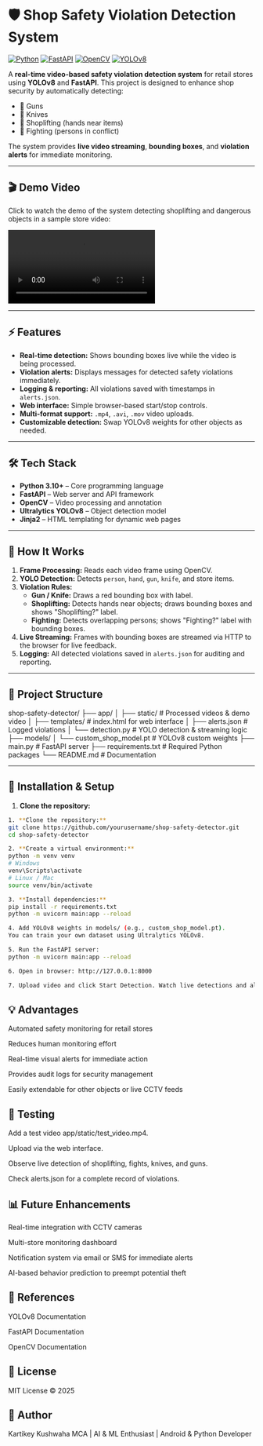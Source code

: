 # 🛡️ Shop Safety Violation Detection System

[![Python](https://img.shields.io/badge/Python-3.10+-blue)](https://www.python.org/)
[![FastAPI](https://img.shields.io/badge/FastAPI-0.95-green)](https://fastapi.tiangolo.com/)
[![OpenCV](https://img.shields.io/badge/OpenCV-4.8+-orange)](https://opencv.org/)
[![YOLOv8](https://img.shields.io/badge/YOLOv8-Ultralytics-red)](https://docs.ultralytics.com/)

A **real-time video-based safety violation detection system** for retail stores using **YOLOv8** and **FastAPI**. This project is designed to enhance shop security by automatically detecting:

- 🔫 Guns  
- 🔪 Knives  
- 🛒 Shoplifting (hands near items)  
- 🤼 Fighting (persons in conflict)

The system provides **live video streaming**, **bounding boxes**, and **violation alerts** for immediate monitoring.

---

## 🎬 Demo Video

Click to watch the demo of the system detecting shoplifting and dangerous objects in a sample store video:

<video src="https://github.com/kartikeykushwaha14/Safety_Violation_Detection_System/blob/main/demo.mp4" controls></video>



---

## ⚡ Features

- **Real-time detection:** Shows bounding boxes live while the video is being processed.  
- **Violation alerts:** Displays messages for detected safety violations immediately.  
- **Logging & reporting:** All violations saved with timestamps in `alerts.json`.  
- **Web interface:** Simple browser-based start/stop controls.  
- **Multi-format support:** `.mp4`, `.avi`, `.mov` video uploads.  
- **Customizable detection:** Swap YOLOv8 weights for other objects as needed.

---

## 🛠️ Tech Stack

- **Python 3.10+** – Core programming language  
- **FastAPI** – Web server and API framework  
- **OpenCV** – Video processing and annotation  
- **Ultralytics YOLOv8** – Object detection model  
- **Jinja2** – HTML templating for dynamic web pages  

---

## 📐 How It Works

1. **Frame Processing:** Reads each video frame using OpenCV.  
2. **YOLO Detection:** Detects `person`, `hand`, `gun`, `knife`, and store items.  
3. **Violation Rules:**
   - **Gun / Knife:** Draws a red bounding box with label.  
   - **Shoplifting:** Detects hands near objects; draws bounding boxes and shows "Shoplifting?" label.  
   - **Fighting:** Detects overlapping persons; shows "Fighting?" label with bounding boxes.  
4. **Live Streaming:** Frames with bounding boxes are streamed via HTTP to the browser for live feedback.  
5. **Logging:** All detected violations saved in `alerts.json` for auditing and reporting.  

---

## 📂 Project Structure

shop-safety-detector/
├── app/
│ ├── static/ # Processed videos & demo video
│ ├── templates/ # index.html for web interface
│ ├── alerts.json # Logged violations
│ └── detection.py # YOLO detection & streaming logic
├── models/
│ └── custom_shop_model.pt # YOLOv8 custom weights
├── main.py # FastAPI server
├── requirements.txt # Required Python packages
└── README.md # Documentation


---

## 🚀 Installation & Setup

1. **Clone the repository:**
```bash
1. **Clone the repository:**
git clone https://github.com/yourusername/shop-safety-detector.git
cd shop-safety-detector

2. **Create a virtual environment:**
python -m venv venv
# Windows
venv\Scripts\activate
# Linux / Mac
source venv/bin/activate

3. **Install dependencies:**
pip install -r requirements.txt
python -m uvicorn main:app --reload

4. Add YOLOv8 weights in models/ (e.g., custom_shop_model.pt).
You can train your own dataset using Ultralytics YOLOv8.

5. Run the FastAPI server:
python -m uvicorn main:app --reload

6. Open in browser: http://127.0.0.1:8000

7. Upload video and click Start Detection. Watch live detections and alerts.

```

## 💡 Advantages

Automated safety monitoring for retail stores

Reduces human monitoring effort

Real-time visual alerts for immediate action

Provides audit logs for security management

Easily extendable for other objects or live CCTV feeds

## 🧪 Testing

Add a test video app/static/test_video.mp4.

Upload via the web interface.

Observe live detection of shoplifting, fights, knives, and guns.

Check alerts.json for a complete record of violations.

## 📊 Future Enhancements

Real-time integration with CCTV cameras

Multi-store monitoring dashboard

Notification system via email or SMS for immediate alerts

AI-based behavior prediction to preempt potential theft

## 🔗 References

YOLOv8 Documentation

FastAPI Documentation

OpenCV Documentation

## 📄 License

MIT License © 2025

## 👤 Author

Kartikey Kushwaha
MCA | AI & ML Enthusiast | Android & Python Developer

